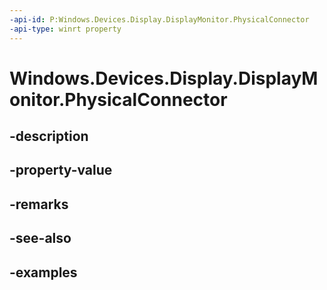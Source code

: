 ```yaml
---
-api-id: P:Windows.Devices.Display.DisplayMonitor.PhysicalConnector
-api-type: winrt property
---
```


<!-- Property syntax.
public DisplayMonitorPhysicalConnectorKind PhysicalConnector { get; }
-->

# Windows.Devices.Display.DisplayMonitor.PhysicalConnector

## -description

## -property-value

## -remarks

## -see-also

## -examples

